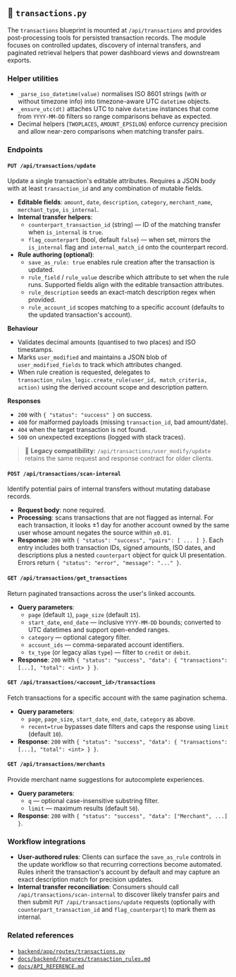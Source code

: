 ## 📘 `transactions.py`

The `transactions` blueprint is mounted at `/api/transactions` and provides
post-processing tools for persisted transaction records. The module focuses on
controlled updates, discovery of internal transfers, and paginated retrieval
helpers that power dashboard views and downstream exports.

### Helper utilities

- `_parse_iso_datetime(value)` normalises ISO 8601 strings (with or without
  timezone info) into timezone-aware UTC `datetime` objects.
- `_ensure_utc(dt)` attaches UTC to naive `datetime` instances that come from
  `YYYY-MM-DD` filters so range comparisons behave as expected.
- Decimal helpers (`TWOPLACES`, `AMOUNT_EPSILON`) enforce currency precision and
  allow near-zero comparisons when matching transfer pairs.

### Endpoints

#### `PUT /api/transactions/update`

Update a single transaction's editable attributes. Requires a JSON body with at
least `transaction_id` and any combination of mutable fields.

- **Editable fields**: `amount`, `date`, `description`, `category`,
  `merchant_name`, `merchant_type`, `is_internal`.
- **Internal transfer helpers**:
  - `counterpart_transaction_id` (string) — ID of the matching transfer when
    `is_internal` is `true`.
  - `flag_counterpart` (bool, default `false`) — when set, mirrors the
    `is_internal` flag and `internal_match_id` onto the counterpart record.
- **Rule authoring (optional)**:
  - `save_as_rule: true` enables rule creation after the transaction is updated.
  - `rule_field` / `rule_value` describe which attribute to set when the rule
    runs. Supported fields align with the editable transaction attributes.
  - `rule_description` seeds an exact-match description regex when provided.
  - `rule_account_id` scopes matching to a specific account (defaults to the
    updated transaction's account).

**Behaviour**

- Validates decimal amounts (quantised to two places) and ISO timestamps.
- Marks `user_modified` and maintains a JSON blob of `user_modified_fields` to
  track which attributes changed.
- When rule creation is requested, delegates to
  `transaction_rules_logic.create_rule(user_id, match_criteria, action)` using
  the derived account scope and description pattern.

**Responses**

- `200` with `{ "status": "success" }` on success.
- `400` for malformed payloads (missing `transaction_id`, bad amount/date).
- `404` when the target transaction is not found.
- `500` on unexpected exceptions (logged with stack traces).

> 🔁 **Legacy compatibility:** `/api/transactions/user_modify/update` retains the
> same request and response contract for older clients.

#### `POST /api/transactions/scan-internal`

Identify potential pairs of internal transfers without mutating database
records.

- **Request body**: none required.
- **Processing**: scans transactions that are not flagged as internal. For each
  transaction, it looks ±1 day for another account owned by the same user whose
  amount negates the source within `±0.01`.
- **Response**: `200` with `{ "status": "success", "pairs": [ ... ] }`. Each
  entry includes both transaction IDs, signed amounts, ISO dates, and
  descriptions plus a nested `counterpart` object for quick UI presentation.
  Errors return `{ "status": "error", "message": "..." }`.

#### `GET /api/transactions/get_transactions`

Return paginated transactions across the user's linked accounts.

- **Query parameters**:
  - `page` (default `1`), `page_size` (default `15`).
  - `start_date`, `end_date` — inclusive `YYYY-MM-DD` bounds; converted to UTC
    datetimes and support open-ended ranges.
  - `category` — optional category filter.
  - `account_ids` — comma-separated account identifiers.
  - `tx_type` (or legacy alias `type`) — filter to `credit` or `debit`.
- **Response**: `200` with `{ "status": "success", "data": { "transactions":
[...], "total": <int> } }`.

#### `GET /api/transactions/<account_id>/transactions`

Fetch transactions for a specific account with the same pagination schema.

- **Query parameters**:
  - `page`, `page_size`, `start_date`, `end_date`, `category` as above.
  - `recent=true` bypasses date filters and caps the response using `limit`
    (default `10`).
- **Response**: `200` with `{ "status": "success", "data": { "transactions":
[...], "total": <int> } }`.

#### `GET /api/transactions/merchants`

Provide merchant name suggestions for autocomplete experiences.

- **Query parameters**:
  - `q` — optional case-insensitive substring filter.
  - `limit` — maximum results (default `50`).
- **Response**: `200` with `{ "status": "success", "data": ["Merchant", ...] }`.

### Workflow integrations

- **User-authored rules**: Clients can surface the `save_as_rule` controls in
  the update workflow so that recurring corrections become automated.
  Rules inherit the transaction's account by default and may capture an exact
  description match for precision updates.
- **Internal transfer reconciliation**: Consumers should call
  `/api/transactions/scan-internal` to discover likely transfer pairs and then
  submit `PUT /api/transactions/update` requests (optionally with
  `counterpart_transaction_id` and `flag_counterpart`) to mark them as internal.

### Related references

- [`backend/app/routes/transactions.py`](../../../backend/app/routes/transactions.py)
- [`docs/backend/features/transaction_rules.md`](../../backend/features/transaction_rules.md)
- [`docs/API_REFERENCE.md`](../../API_REFERENCE.md)
